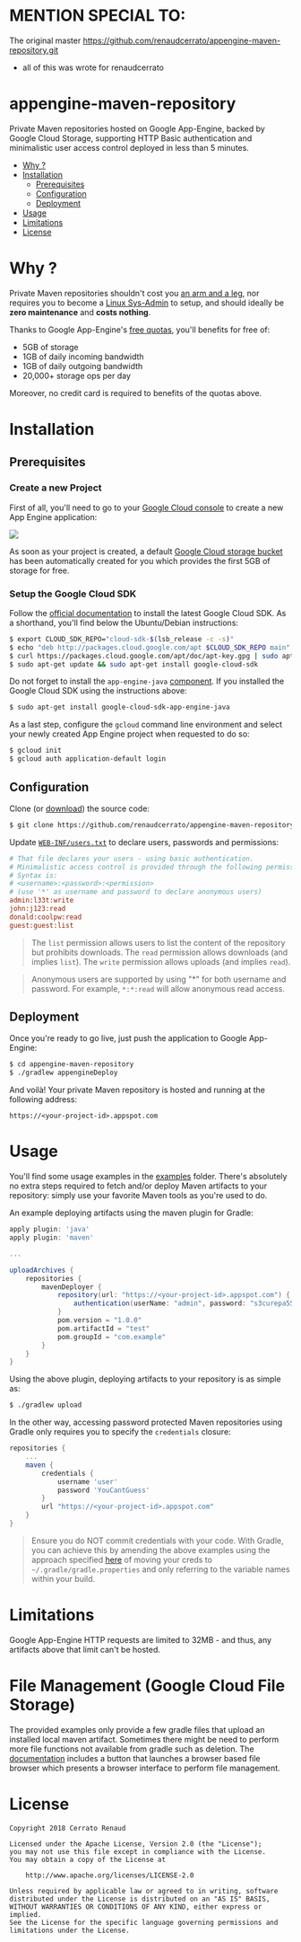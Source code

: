 




# MENTION SPECIAL TO:
The original master
https://github.com/renaudcerrato/appengine-maven-repository.git

* all of this was wrote for  renaudcerrato




# appengine-maven-repository

Private Maven repositories hosted on Google App-Engine, backed by Google Cloud Storage, supporting HTTP Basic authentication and minimalistic user access control deployed in less than 5 minutes.

   * [Why ?](#why-)
   * [Installation](#installation)
      * [Prerequisites](#prerequisites)
      * [Configuration](#configuration)
      * [Deployment](#deployment)
   * [Usage](#usage)
   * [Limitations](#limitations)
   * [License](#license)
   
# Why ?

Private Maven repositories shouldn't cost you [an arm and a leg](https://www.cloudrepo.io/pricing.html), nor requires you to become a [Linux Sys-Admin](https://inthecheesefactory.com/blog/how-to-setup-private-maven-repository/en) to setup, and should ideally be **zero maintenance** and **costs nothing**.

Thanks to Google App-Engine's [free quotas](https://cloud.google.com/appengine/docs/quotas), you'll benefits for free of:

* 5GB of storage
* 1GB of daily incoming bandwidth
* 1GB of daily outgoing bandwidth
* 20,000+ storage ops per day

Moreover, no credit card is required to benefits of the quotas above.

# Installation

## Prerequisites

### Create a new Project
First of all, you'll need to go to your [Google Cloud console](https://console.cloud.google.com/projectselector/appengine/create?lang=java&st=true) to create a new App Engine application: 

![](https://i.imgur.com/SD1WwP3.png)

As soon as your project is created, a default [Google Cloud storage bucket](https://console.cloud.google.com/storage/browser) has been automatically created for you which provides the first 5GB of storage for free.

### Setup the Google Cloud SDK

Follow the [official documentation](https://cloud.google.com/sdk/docs/) to install the latest Google Cloud SDK. As a shorthand, you'll find below the Ubuntu/Debian instructions:


```bash
$ export CLOUD_SDK_REPO="cloud-sdk-$(lsb_release -c -s)"
$ echo "deb http://packages.cloud.google.com/apt $CLOUD_SDK_REPO main" | sudo tee -a /etc/apt/sources.list.d/google-cloud-sdk.list
$ curl https://packages.cloud.google.com/apt/doc/apt-key.gpg | sudo apt-key add -
$ sudo apt-get update && sudo apt-get install google-cloud-sdk
```

Do not forget to install the `app-engine-java` [component](https://cloud.google.com/sdk/docs/components#external_package_managers). If you installed the Google Cloud SDK using the instructions above:

```bash
$ sudo apt-get install google-cloud-sdk-app-engine-java
```

As a last step, configure the `gcloud` command line environment and select your newly created App Engine project when requested to do so:

```bash
$ gcloud init
$ gcloud auth application-default login
```

## Configuration

Clone (or [download](https://github.com/renaudcerrato/appengine-maven-repository/archive/master.zip)) the source code:

```bash
$ git clone https://github.com/renaudcerrato/appengine-maven-repository.git
```

Update [`WEB-INF/users.txt`](src/main/webapp/WEB-INF/users.txt) to declare users, passwords and permissions:

```ini
# That file declares your users - using basic authentication.
# Minimalistic access control is provided through the following permissions: write, read, or list.
# Syntax is:
# <username>:<password>:<permission>
# (use '*' as username and password to declare anonymous users)
admin:l33t:write
john:j123:read
donald:coolpw:read
guest:guest:list
```
> The `list` permission allows users to list the content of the repository but prohibits downloads. The `read` permission allows downloads (and implies `list`). The `write` permission allows uploads (and implies `read`).

> Anonymous users are supported by using "*" for both username and password. For example, `*:*:read` will allow anonymous read access. 

## Deployment

Once you're ready to go live, just push the application to Google App-Engine:

```bash
$ cd appengine-maven-repository
$ ./gradlew appengineDeploy
```

And voilà! Your private Maven repository is hosted and running at the following address:

`https://<your-project-id>.appspot.com`

# Usage

You'll find some usage examples in the [examples](examples) folder. There's absolutely no extra steps required to fetch and/or deploy Maven artifacts to your repository: simply use your favorite Maven tools as you're used to do. 

An example deploying artifacts using the maven plugin for Gradle:

```gradle
apply plugin: 'java'
apply plugin: 'maven'

...

uploadArchives {
    repositories {
        mavenDeployer {
            repository(url: "https://<your-project-id>.appspot.com") {
                authentication(userName: "admin", password: "s3curepa55w0rd")
            }
            pom.version = "1.0.0"
            pom.artifactId = "test"
            pom.groupId = "com.example"
        }
    }
}
```

Using the above plugin, deploying artifacts to your repository is as simple as:

```bash
$ ./gradlew upload
```

In the other way, accessing password protected Maven repositories using Gradle only requires you to specify the `credentials` closure:

```gradle
repositories {
    ...
    maven {
        credentials {
            username 'user'
            password 'YouCantGuess'
        }
        url "https://<your-project-id>.appspot.com"
    }
}
```

> Ensure you do NOT commit credentials with your code. With Gradle, you can achieve this by amending the above examples using the approach specified [here](http://stackoverflow.com/a/12751665/752167) of moving your creds to `~/.gradle/gradle.properties` and only referring to the variable names within your build.

# Limitations

Google App-Engine HTTP requests are limited to 32MB - and thus, any artifacts above that limit can't be hosted.

# File Management (Google Cloud File Storage)

The provided examples only provide a few gradle files that upload an installed local maven artifact. Sometimes there might be need to perform more file functions not available from gradle such as deletion.
The [documentation](https://cloud.google.com/storage/docs/uploading-objects) includes a button that launches a browser based file browser which presents a browser interface to perform file management.

# License

```
Copyright 2018 Cerrato Renaud

Licensed under the Apache License, Version 2.0 (the "License");
you may not use this file except in compliance with the License.
You may obtain a copy of the License at

    http://www.apache.org/licenses/LICENSE-2.0

Unless required by applicable law or agreed to in writing, software
distributed under the License is distributed on an "AS IS" BASIS,
WITHOUT WARRANTIES OR CONDITIONS OF ANY KIND, either express or implied.
See the License for the specific language governing permissions and
limitations under the License.
```
